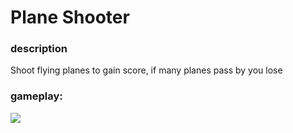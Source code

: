 # Plane Shooter

### description

Shoot flying planes to gain score, if many planes pass by you lose



### gameplay:

![](https://imgur.com/QphUypG.gif)
